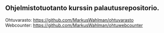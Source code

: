 ## Ohjelmistotuotanto kurssin palautusrepositorio.

Ohtuvarasto: https://github.com/MarkusWahlman/ohtuvarasto  
Webcounter: https://github.com/MarkusWahlman/ohtuwebcounter
